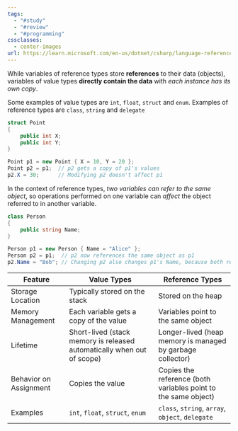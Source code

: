 ```yaml
---
tags:
  - "#study"
  - "#review"
  - "#programming"
cssclasses:
  - center-images
url: https://learn.microsoft.com/en-us/dotnet/csharp/language-reference/keywords/reference-types
---
```


While variables of reference types store **references** to their data (objects), variables of value types **directly contain the data** with *each instance has its own copy*.

Some examples of value types are `int`, `float`, `struct` and `enum`. Examples of reference types are `class`, `string` and `delegate`

```cs
struct Point
{
    public int X;
    public int Y;
}

Point p1 = new Point { X = 10, Y = 20 };
Point p2 = p1;  // p2 gets a copy of p1's values
p2.X = 30;      // Modifying p2 doesn't affect p1

```

In the context of reference types, *two variables can refer to the same object*, so operations performed on one variable can *affect* the object referred to in another variable.

```cs
class Person
{
    public string Name;
}

Person p1 = new Person { Name = "Alice" };
Person p2 = p1;  // p2 now references the same object as p1
p2.Name = "Bob"; // Changing p2 also changes p1's Name, because both reference the same object

```

| Feature                | Value Types                                                            | Reference Types                                                |
| ---------------------- | ---------------------------------------------------------------------- | -------------------------------------------------------------- |
| Storage Location       | Typically stored on the stack                                          | Stored on the heap                                             |
| Memory Management      | Each variable gets a copy of the value                                 | Variables point to the same object                             |
| Lifetime               | Short-lived (stack memory is released automatically when out of scope) | Longer-lived (heap memory is managed by garbage collector)     |
| Behavior on Assignment | Copies the value                                                       | Copies the reference (both variables point to the same object) |
| Examples               | `int`, `float`, `struct`, `enum`                                       | `class`, `string`, `array`, `object`, `delegate`               |
